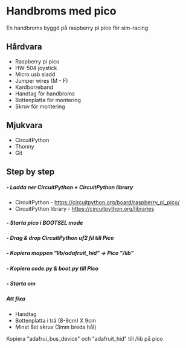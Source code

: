 # Handbroms med pico
En handbroms byggd på raspberry pi pico för sim-racing


## Hårdvara
* Raspberry pi pico
* HW-504 joystick
* Micro usb sladd
* Jumper wires (M - F)
* Kardborreband
* Handtag för handbroms
* Bottenplatta för montering
* Skruv för montering


## Mjukvara
* CircuitPython
* Thonny
* Git


## Step by step
##### - Ladda ner CircuitPython + CircuitPython library
* CircuitPython - https://circuitpython.org/board/raspberry_pi_pico/
* CircuitPython library - https://circuitpython.org/libraries
##### - Starta pico i BOOTSEL mode
##### - Drag & drop CircuitPython uf2 fil till Pico
##### - Kopiera mappen "lib/adafruit_hid" -> Pico "/lib"
##### - Kopiera code.py & boot.py till Pico
##### - Starta om

##### Att fixa
* Handtag
* Bottenplatta i trä (8-9cm) X 9cm
* Minst 8st skruv (3mm breda hål)



Kopiera "adafrui_bus_device" och "adafruit_hid" till /lib på pico
